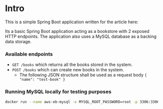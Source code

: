 # Intro
This is a simple Spring Boot application written for the article here: 

Its a basic Spring Boot application acting as a bookstore with 2 exposed HTTP endpoints. 
The application also uses a MySQL database as a backing data storage.

### Available endpoints
- `GET /books` which returns all the books stored in the system.
- `POST /books` which can create new books in the system.
  - The following JSON structure shall be used as a request body `{ "name": "test-book" }`

### Running MySQL locally for testing purposes
```bash
docker run --name aws-eb-mysql -e MYSQL_ROOT_PASSWORD=root -p 3306:3306 -d mysql/8.0.11
```